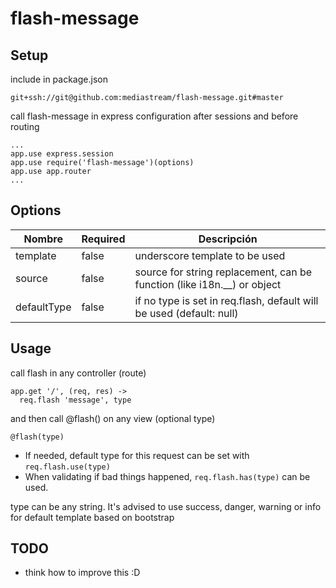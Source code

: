 flash-message
=============

## Setup ##

include in package.json
```
git+ssh://git@github.com:mediastream/flash-message.git#master
```

call flash-message in express configuration after sessions and before routing
```
...
app.use express.session
app.use require('flash-message')(options)
app.use app.router
...
```

## Options ##

| Nombre        | Required | Descripción                                                             |
| ------------- | -------- | ----------------------------------------------------------------------- |
| template      | false    | underscore template to be used                                          |
| source        | false    | source for string replacement, can be function (like i18n.__) or object |
| defaultType   | false    | if no type is set in req.flash, default will be used (default: null)    |

## Usage ##

call flash in any controller (route)
```
app.get '/', (req, res) ->
  req.flash 'message', type
```
and then call @flash() on any view (optional type)
```
@flash(type)
```

* If needed, default type for this request can be set with ```req.flash.use(type)```
* When validating if bad things happened, ```req.flash.has(type)``` can be used.

type can be any string. It's advised to use success, danger, warning or info for default template based on bootstrap

## TODO ##

* think how to improve this :D